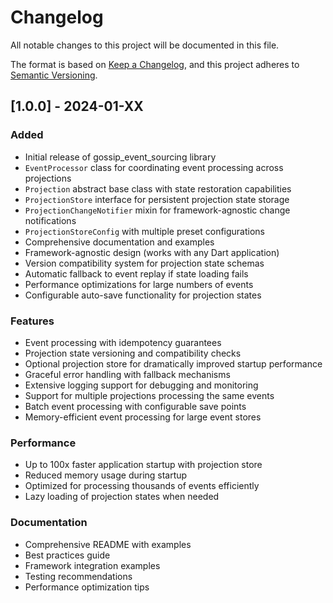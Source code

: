 # Changelog

All notable changes to this project will be documented in this file.

The format is based on [Keep a Changelog](https://keepachangelog.com/en/1.0.0/),
and this project adheres to [Semantic Versioning](https://semver.org/spec/v2.0.0.html).

## [1.0.0] - 2024-01-XX

### Added
- Initial release of gossip_event_sourcing library
- `EventProcessor` class for coordinating event processing across projections
- `Projection` abstract base class with state restoration capabilities
- `ProjectionStore` interface for persistent projection state storage
- `ProjectionChangeNotifier` mixin for framework-agnostic change notifications
- `ProjectionStoreConfig` with multiple preset configurations
- Comprehensive documentation and examples
- Framework-agnostic design (works with any Dart application)
- Version compatibility system for projection state schemas
- Automatic fallback to event replay if state loading fails
- Performance optimizations for large numbers of events
- Configurable auto-save functionality for projection states

### Features
- Event processing with idempotency guarantees
- Projection state versioning and compatibility checks
- Optional projection store for dramatically improved startup performance
- Graceful error handling with fallback mechanisms
- Extensive logging support for debugging and monitoring
- Support for multiple projections processing the same events
- Batch event processing with configurable save points
- Memory-efficient event processing for large event stores

### Performance
- Up to 100x faster application startup with projection store
- Reduced memory usage during startup
- Optimized for processing thousands of events efficiently
- Lazy loading of projection states when needed

### Documentation
- Comprehensive README with examples
- Best practices guide
- Framework integration examples
- Testing recommendations
- Performance optimization tips